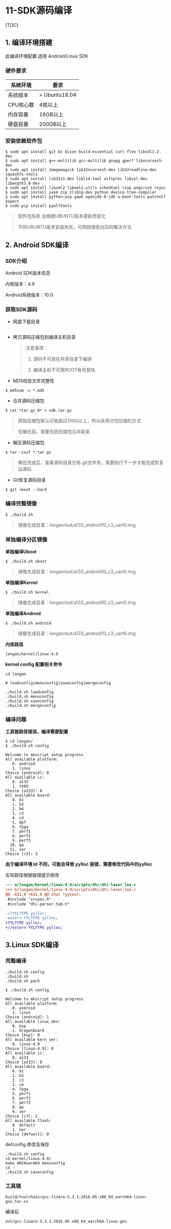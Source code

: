 # 11-SDK源码编译

[TOC]


## 1. 编译环境搭建

此编译环境配置 适用 Android/Linux SDK



### 硬件要求

| 系统环境  | 要求          |
| --------- | ------------- |
| 系统版本  | > Ubuntu18.04 |
| CPU核心数 | 4核以上       |
| 内存容量  | 16GB以上      |
| 硬盘容量  | 200GB以上     |



### 安装依赖软件包

```
$ sudo apt install git bc bison build-essential curl flex libsdl1.2-dev 
$ sudo apt install g++-multilib gcc-multilib gnupg gperf libncurses5-dev 
$ sudo apt install imagemagick lib32ncurses5-dev lib32readline-dev squashfs-tools 
$ sudo apt install lib32z1-dev liblz4-tool xsltproc libssl-dev libwxgtk3.0-dev 
$ sudo apt install libxml2 libxml2-utils schedtool lzop pngcrush rsync 
$ sudo apt install yasm zip zlib1g-dev python device-tree-compiler 
$ sudo apt install python-pip gawk openjdk-8-jdk u-boot-tools patchelf expect
$ sudo pip install pyelftools
```

> 软件包名称 会根据UBUNTU版本更新而变化
>
> 不同UBUNTU版本安装失败，可网络搜索对应的解决方法



## 2. Android SDK编译

### SDK介绍

Android SDK版本信息

内核版本：4.9

Android系统版本：10.0



### 获取SDK源码

* 网盘下载目录

```

```

* 拷贝源码压缩包到编译主机目录

  > 注意事项：
  >
  > 1. 源码不可放在共享目录下编译
  >
  > 2. 编译主机不可用ROOT账号登陆



* MD5校验文件完整性

```
$ md5sum -c *.md5
```



* 合并源码压缩包

```
$ cat *tar.gz_0* > sdk.tar.gz
```

> 原始压缩包默认可能超过100G以上，所以采用分包压缩的方式
>
> 在解压前，需要先把压缩包合并起来



* 解压源码压缩包

```
$ tar -zxvf *.tar.gz
```

> 解压完成后，查看源码目录仅有.git文件夹，需要执行下一步才能完成恢复出源码



* Git恢复源码目录

```
$ git reset --hard
```



### 编译完整镜像

```
$ ./build.sh
```

> 镜像生成目录：longan/out/a133_android10_c3_uart0.img



### 单独编译分区镜像

**单独编译Uboot**

```
$ ./build.sh uboot
```

> 镜像生成目录：longan/out/a133_android10_c3_uart0.img



**单独编译Kernel**

```
$ ./build.sh kernel
```

> 镜像生成目录：longan/out/a133_android10_c3_uart0.img



**单独编译Android**

```
$ ./build.sh android
```

> 镜像生成目录：longan/out/a133_android10_c3_uart0.img



**内核路径**

```
longan/kernel/linux-4.9
```



**kernel config 配置相关命令**

```
cd longan

# loadconfig|menuconfig|saveconfig|mergeconfig

./build.sh loadconfig
./build.sh menuconfig
./build.sh saveconfig
./build.sh mergeconfig
```



### 编译问题

**工具链路径错误，编译需要配置**

```
$ cd longan/
$ ./build.sh config

Welcome to mkscript setup progress
All available platform:
   0. android
   1. linux
Choice [android]: 0
All available ic:
   0. a133
   1. t509
Choice [a133]: 0
All available board:
   0. b1
   1. b3
   2. b4
   3. c3
   4. c4
   5. dpf
   6. fpga
   7. perf1
   8. perf2
   9. perf3
  10. qa
  11. ver
Choice [c3]: 3
```



**由于编译环境 ld 不同，可能会导致 yylloc 报错，需要修改代码中的yylloc**

实际路径根据报错提示修改

```diff
--- a/longan/kernel/linux-4.9/scripts/dtc/dtc-lexer.lex.c
+++ b/longan/kernel/linux-4.9/scripts/dtc/dtc-lexer.lex.c
@@ -631,8 +631,8 @@ char *yytext;
 #include "srcpos.h"
 #include "dtc-parser.tab.h"

-//YYLTYPE yylloc;
-extern YYLTYPE yylloc;
+YYLTYPE yylloc;
+//extern YYLTYPE yylloc;
```



## 3.Linux SDK编译

### 完整编译

```
./build.sh config
./build.sh 
./build.sh pack
```



```
$ ./build.sh config

Welcome to mkscript setup progress
All available platform:
   0. android
   1. linux
Choice [android]: 1
All available linux_dev:
   0. bsp
   1. dragonboard
Choice [bsp]: 0
All available kern_ver:
   0. linux-4.9
Choice [linux-4.9]: 0
All available ic:
   0. a133
Choice [a133]: 0
All available board:
   0. b1
   1. b3
   2. c3
   3. c4
   4. fpga
   5. perf1
   6. perf2
   7. perf3
   8. qa
   9. ver
Choice [c3]: 2
All available flash:
   0. default
   1. nor
Choice [default]: 0
```



defconfig 修改及保存

```
./build.sh config
cd kernel/linux-4.9/
make ARCH=arm64 menuconfig
cd -
./build.sh saveconfig
```



### 工具链

```
build/toolchain/gcc-linaro-5.3.1-2016.05-x86_64_aarch64-linux-gnu.tar.xz
```

编译后

```
out/gcc-linaro-5.3.1-2016.05-x86_64_aarch64-linux-gnu
```



